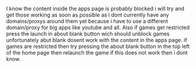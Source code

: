 I know the content inside the apps page is probably blocked i will try and get those working as soon as possible as i dont currently have any domains/proxys around them yet 
because i have to use a different domain/proxy for big apps like youtube and all. Also if games get restricted press the launch in about blank button wich should unblock games unfortunately
abut blank dosent work with the content in the apps page. if games are restricted then try pressing the about blank button in the top left of the home page then relaunch the game if this does not work then i dont know.
